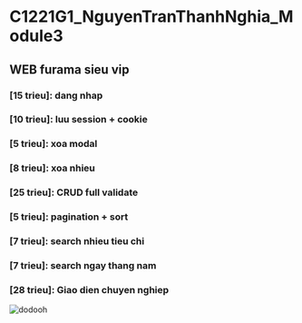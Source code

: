 # C1221G1_NguyenTranThanhNghia_Module3

## WEB furama sieu vip
### [15 trieu]: dang nhap
### [10 trieu]: luu session + cookie
### [5 trieu]: xoa modal
### [8 trieu]: xoa nhieu
### [25 trieu]: CRUD full validate
### [5 trieu]: pagination + sort
### [7 trieu]: search nhieu tieu chi
### [7 trieu]: search ngay thang nam
### [28 trieu]: Giao dien chuyen nghiep

<p align="left"> <img src="https://komarev.com/ghpvc/?username=dodooh&label=Profile%20views&color=0e75b6&style=flat" alt="dodooh" /> </p>
